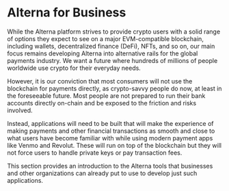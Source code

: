 # Alterna for Business

While the Alterna platform strives to provide crypto users with a solid range of options they expect to see on a major EVM-compatible blockchain, including wallets, decentralized finance (DeFi), NFTs, and so on, our main focus remains developing Alterna into alternative rails for the global payments industry. We want a future where hundreds of millions of people worldwide use crypto for their everyday needs.

However, it is our conviction that most consumers will not use the blockchain for payments directly, as crypto-savvy people do now, at least in the foreseeable future. Most people are not prepared to run their bank accounts directly on-chain and be exposed to the friction and risks involved.

Instead, applications will need to be built that will make the experience of making payments and other financial transactions as smooth and close to what users have become familiar with while using modern payment apps like Venmo and Revolut. These will run on top of the blockchain but they will not force users to handle private keys or pay transaction fees.

This section provides an introduction to the Alterna tools that businesses and other organizations can already put to use to develop just such applications.&#x20;
